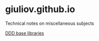# giuliov.github.io
Technical notes on miscellaneous subjects

[DDD base libraries](DDD-base-libraries.md)
